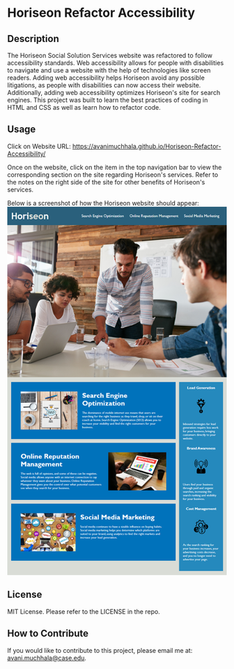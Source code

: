 # Horiseon Refactor Accessibility

## Description

The Horiseon Social Solution Services website was refactored to follow accessibility standards. Web accessibility allows for people with disabilities to navigate and use a website with the help of technologies like screen readers. Adding web accessibility helps Horiseon avoid any possible litigations, as people with disabilities can now access their website. Additionally, adding web accessibility optimizes Horiseon's site for search engines. This project was built to learn the best practices of coding in HTML and CSS as well as learn how to refactor code.

## Usage

Click on Website URL: https://avanimuchhala.github.io/Horiseon-Refactor-Accessibility/

Once on the website, click on the item in the top navigation bar to view the corresponding section on the site regarding Horiseon's services. Refer to the notes on the right side of the site for other benefits of Horiseon's services.

Below is a screenshot of how the Horiseon website should appear:
![Screenshot of Horiseon website](./assets/images/Horiseon_screenshot.png)

## License

MIT License. Please refer to the LICENSE in the repo.

## How to Contribute

If you would like to contribute to this project, please email me at: avani.muchhala@case.edu. 